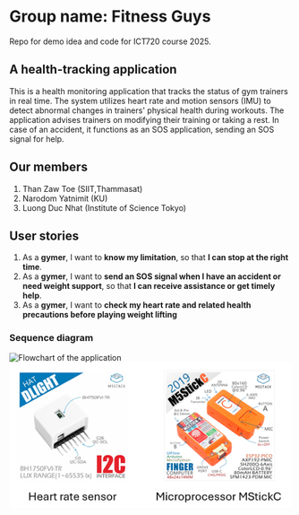 # Group name: Fitness Guys
Repo for demo idea and code for ICT720 course 2025.

## A health-tracking application
This is a health monitoring application that tracks the status of gym trainers in real time. The system utilizes heart rate and motion sensors (IMU) to detect abnormal changes in trainers' physical health during workouts. The application advises trainers on modifying their training or taking a rest. In case of an accident, it functions as an SOS application, sending an SOS signal for help.

## Our members
1. Than Zaw Toe (SIIT,Thammasat)
2. Narodom Yatnimit (KU)
3. Luong Duc Nhat (Institute of Science Tokyo)

## User stories
1. As a **gymer**, I want to **know my limitation**, so that **I can stop at the right time**.
2. As a  **gymer**, I want to  **send an SOS signal when I have an accident or need weight support**, so that  **I can receive assistance or get timely help**.
3. As a **gymer**, I want to **check my heart rate and related health precautions before playing weight lifting**


### Sequence diagram
![Flowchart of the application](images/flowchart.jpg)
![Hardware lists](images/hw.png)

